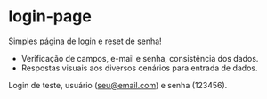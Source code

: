 # login-page
Simples página de login e reset de senha!

+ Verificação de campos, e-mail e senha, consistência dos dados.
+ Respostas visuais aos diversos cenários para entrada de dados.

Login de teste, usuário (seu@email.com) e senha (123456).
